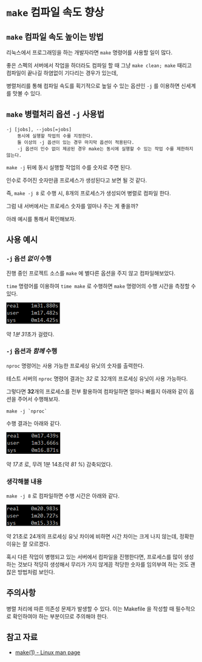 # `make` 컴파일 속도 향상

## `make` 컴파일 속도 높이는 방법

리눅스에서 프로그래밍을 하는 개발자라면 `make` 명령어를 사용할 일이 많다.

좋은 스펙의 서버에서 작업을 하더라도 컴파일 할 때 그냥 `make clean; make` 때리고 컴파일이 끝나길 하염없이 기다리는 경우가 있는데,

병렬처리를 통해 컴파일 속도를 획기적으로 높일 수 있는 옵션인 `-j` 를 이용하면 신세계를 맛볼 수 있다.

## `make` 병렬처리 옵션 `-j` 사용법

    -j [jobs], --jobs[=jobs]
        동시에 실행할 작업의 수를 지정한다.
        둘 이상의 -j 옵션이 있는 경우 마지막 옵션이 적용된다.
        -j 옵션이 인수 없이 제공된 경우 make는 동시에 실행할 수 있는 작업 수를 제한하지 않는다.

`make -j` 뒤에 동시 실행할 작업의 수를 숫자로 주면 된다.

인수로 주어진 숫자만큼 프로세스가 생성된다고 보면 될 것 같다.

즉, `make -j 8` 로 수행 시, 8개의 프로세스가 생성되어 병렬로 컴파일  한다.

그럼 내 서버에서는 프로세스 숫자를 얼마나 주는 게 좋을까?

아래 예시를 통해서 확인해보자. 

## 사용 예시

### `-j` 옵션 *없이* 수행

진행 중인 프로젝트 소스를 `make` 에 별다른 옵션을 주지 않고 컴파일해보았다.

`time` 명령어를 이용하여 `time make` 로 수행하면 `make` 명령어의 수행 시간을 측정할 수 있다.

![make 수행 시간1](../Make/images/make_j_1.png)

약 *1분 31*초가 걸렸다.

### `-j` 옵션과 *함께* 수행

`nproc` 명령어는 사용 가능한 프로세싱 유닛의 숫자를 출력한다.

테스트 서버의 `nproc` 명령어 결과는 *32* 로 32개의 프로세싱 유닛이 사용 가능하다.

그렇다면 **32**개의 프로세스를 전부 활용하여 컴파일하면 얼마나 빠를지 아래와 같이 옵션을 주어서 수행해보자.

    make -j `nproc`
    
수행 결과는 아래와 같다.

![make 수행 시간2](../Make/images/make_j_2.png)

약 *17초* 로, 무려 1분 14초(약 _*81 %*_) 감축되었다.

### 생각해볼 내용

`make -j 8` 로 컴파일하면 수행 시간은 아래와 같다.

![make 수행 시간3](../Make/images/make_j_3.png)

약 21초로 24개의 프로세싱 유닛 차이에 비하면 시간 차이는 크게 나지 않는데, 정확한 이유는 잘 모르겠다.

혹시 다른 작업이 병행되고 있는 서버에서 컴파일을 진행한다면, 프로세스를 많이 생성하는 것보다 적당히 생성해서 무리가 가지 않게끔 적당한 숫자를 임의부여 하는 것도 괜찮은 방법처럼 보인다.

## 주의사항

병렬 처리에 따른 의존성 문제가 발생할 수 있다. 이는 Makefile 을 작성할 때 필수적으로 확인하여야 하는 부분이므로 주의해야 한다.

## 참고 자료

- [make(1) - Linux man page](https://linux.die.net/man/1/make)